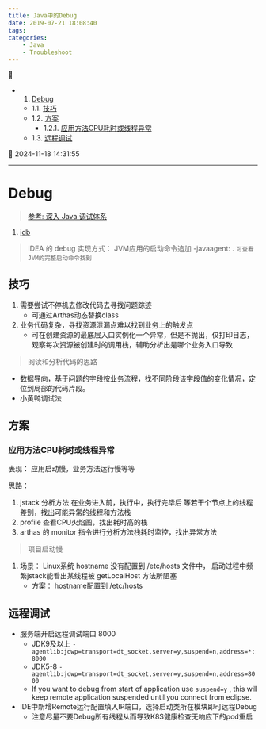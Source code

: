```yaml
---
title: Java中的Debug
date: 2019-07-21 18:08:40
tags: 
categories: 
    - Java
    - Troubleshoot
---
```


💠

- 1. [Debug](#debug)
    - 1.1. [技巧](#技巧)
    - 1.2. [方案](#方案)
        - 1.2.1. [应用方法CPU耗时或线程异常](#应用方法cpu耗时或线程异常)
    - 1.3. [远程调试](#远程调试)

💠 2024-11-18 14:31:55
****************************************
# Debug

> [参考: 深入 Java 调试体系](https://www.ibm.com/developerworks/cn/views/java/libraryview.jsp?search_by=%E6%B7%B1%E5%85%A5%20Java%20%E8%B0%83%E8%AF%95%E4%BD%93%E7%B3%BB)  

1. [jdb](https://docs.oracle.com/javase/8/docs/technotes/tools/windows/jdb.html)

> IDEA 的 debug 实现方式： JVM应用的启动命令追加 -javaagent: . `可查看JVM的完整启动命令找到`

## 技巧
1. 需要尝试不停机去修改代码去寻找问题踪迹
    - 可通过Arthas动态替换class
1. 业务代码复杂，寻找资源泄漏点难以找到业务上的触发点
    - 可在创建资源的最底层入口实例化一个异常，但是不抛出，仅打印日志，观察每次资源被创建时的调用栈，辅助分析出是哪个业务入口导致

> 阅读和分析代码的思路
- 数据导向，基于问题的字段按业务流程，找不同阶段该字段值的变化情况，定位到局部的代码片段。
- 小黄鸭调试法

## 方案
### 应用方法CPU耗时或线程异常
表现：  应用启动慢，业务方法运行慢等等   

思路： 

1. jstack 分析方法 在业务进入前，执行中，执行完毕后 等若干个节点上的线程差别，找出可能异常的线程和方法栈
1. profile 查看CPU火焰图，找出耗时高的栈
1. arthas 的 monitor 指令进行分析方法栈耗时监控，找出异常方法

> 项目启动慢

1. 场景： Linux系统 hostname 没有配置到 /etc/hosts 文件中， 启动过程中频繁jstack能看出某线程被 getLocalHost 方法所阻塞
    - 方案： hostname配置到 /etc/hosts

## 远程调试
- 服务端开启远程调试端口 8000
    - JDK9及以上 `-agentlib:jdwp=transport=dt_socket,server=y,suspend=n,address=*:8000`
    - JDK5-8 `-agentlib:jdwp=transport=dt_socket,server=y,suspend=n,address=8000`
    - If you want to debug from start of application use `suspend=y` , this will keep remote application suspended until you connect from eclipse.
- IDE中新增Remote运行配置填入IP端口，选择启动类所在模块即可远程Debug 
    - 注意尽量不要Debug所有线程从而导致K8S健康检查无响应下的pod重启
